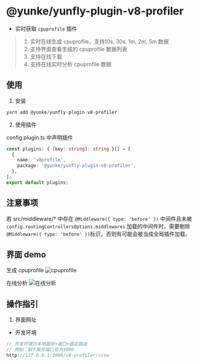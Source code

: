 # @yunke/yunfly-plugin-v8-profiler

- 实时获取 `cpuprofile` 插件

> 1. 实时在线生成 cpuprofile，支持10s, 30s, 1m, 2m, 5m 数据
> 2. 支持界面查看生成的 cpuprofile 数据列表
> 3. 支持在线下载
> 4. 支持在线实时分析 cpuprofile 数据

## 使用

1. 安装

```ts
yarn add @yunke/yunfly-plugin-v8-profiler
```

2. 使用插件

config.plugin.ts 中声明插件

```ts
const plugins: { [key: string]: string }[] = [
  {
    name: 'v8profile',
    package: '@yunke/yunfly-plugin-v8-profiler',
  },
];
export default plugins;
```

## 注意事项

若 src/middleware/* 中存在 `@Middleware({ type: 'before' })` 中间件且未被 `config.routingControllersOptions.middlewares` 加载的中间件时，需要剔除`@Middleware({ type: 'before' })`标识，否则有可能会被当成全局插件加载。

## 界面 demo

生成 cpuprofile
![cpuprofile]()

在线分析
![在线分析]()

## 操作指引

1. 界面网址

- 开发环境

```ts
// 开发环境为本地服务+端口+固定路由
// 例如：BFF服务端口号为3000
http://127.0.0.1:3000/v8-profiler/view
```

